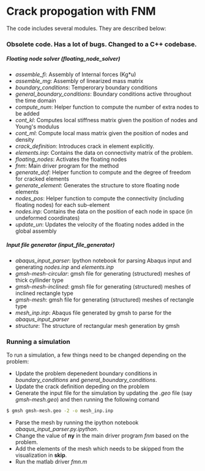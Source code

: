 # Crack propogation with FNM

The code includes several modules. They are described below:
### Obsolete code. Has a lot of bugs. Changed to a C++ codebase.

##### Floating node solver (floating_node_solver)
  - _assemble_fi_: Assembly of Internal forces (Kg*u) 
  - _assemble_mg_: Assembly of linearized mass matrix
  - _boundary_conditions_: Temperorary boundary conditions
  - _general_boundary_conditions_: Boundary conditions active throughout the time domain
  - _compute_num_: Helper function to compute the number of extra nodes to be added
  - _cont_kl_: Computes local stiffness matrix given the position of nodes and Young's modulus
  - _cont_ml_: Compute local mass matrix given the position of nodes and density
  - _crack_definition_: Introduces crack in element explicitly.
  - _elements.inp_: Contains the data on connectivity matrix of the problem.
  - _floating_nodes_: Activates the floating nodes
  - _fnm_: Main driver program for the method
  - _generate_dof_: Helper function to compute and the degree of freedom for cracked elements
  - _generate_element_: Generates the structure to store floating node elements
  - _nodes_pos_: Helper function to compute the connectivity (including floating nodes) for each sub-element
  - _nodes.inp_: Contains the data on the position of each node in space (in undeformed coordinates)
  - _update_un_: Updates the velocity of the floating nodes added in the global assembly

##### Input file generator (input_file_generator)
  - _abaqus_input_parser_: Ipython notebook for parsing Abaqus input and generating _nodes.inp_ and _elements.inp_
  - _gmsh-mesh-circular_: gmsh file for generating (structured) meshes of thick cyllinder type
  - _gmsh-mesh-inclined_: gmsh file for generating (structured) meshes of inclined rectangle type
  - _gmsh-mesh_: gmsh file for generating (structured) meshes of rectangle type
  - _mesh_inp.inp_: Abaqus file generated by gmsh to parse for the _abaqus_input_parser_
  - _structure_: The structure of rectangular mesh generation by gmsh

### Running a simulation

To run a simulation, a few things need to be changed depending on the problem:
  - Update the problem depenedent boundary conditions in _boundary_conditions_ and _general_boundary_conditions_.
  - Update the crack definition depeding on the problem
  - Generate the input file for the simulation by updating the _.geo_ file (say _gmsh-mesh.geo_) and then running the following comand

```sh
$ gmsh gmsh-mesh.geo -2 -o mesh_inp.inp
```
  - Parse the mesh by running the ipython notebook _abaqus_input_parser.py.ipython_.
  - Change the value of **ny** in the main driver program _fnm_ based on the problem.
  - Add the elements of the mesh which needs to be skipped from the visualization in **skip**.
  - Run the matlab driver _fmn.m_
